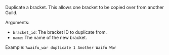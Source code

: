 Duplicate a bracket. This allows one bracket to be copied over from another Guild.

Arguments:
* `bracket_id`: The bracket ID to duplicate from.
* `name`: The name of the new bracket.

Example: `%waifu_war duplicate 1 Another Waifu War`

